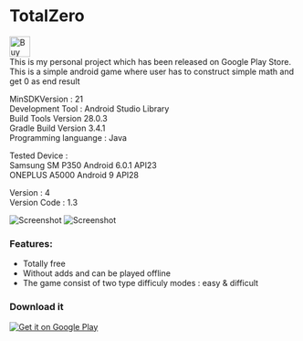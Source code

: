 # TotalZero
<a href='https://ko-fi.com/Y8Y5L0LQ' target='_blank'><img height='36' style='border:0px;height:36px;' src='https://az743702.vo.msecnd.net/cdn/kofi2.png?v=0' border='0' alt='Buy Me a Coffee at ko-fi.com' /></a>
</br>This is my personal project which has been released on Google Play Store. This is a simple android game where user has to construct simple math and get 0 as end result

MinSDKVersion : 21
</br>Development Tool : Android Studio Library
</br>Build Tools Version 28.0.3
</br>Gradle Build Version 3.4.1
</br>Programming languange : Java

Tested Device :
</br> Samsung SM P350 Android 6.0.1 API23
</br> ONEPLUS A5000 Android 9 API28
  
Version : 4
</br>Version Code : 1.3
  
![Screenshot](https://github.com/snufflesrea/TotalZero/blob/master/ss1.PNG)
![Screenshot](https://github.com/snufflesrea/TotalZero/blob/master/ss2.PNG)

### Features:
- Totally free
- Without adds and can be played offline
- The game consist of two  type difficuly modes : easy & difficult

### Download it
<a href='https://play.google.com/store/apps/details?id=com.andreagift.totalzero&pcampaignid=MKT-Other-global-all-co-prtnr-py-PartBadge-Mar2515-1'><img alt='Get it on Google Play' src='https://play.google.com/intl/en_us/badges/images/generic/en_badge_web_generic.png'/></a>
